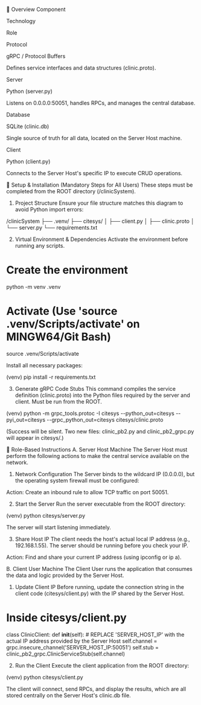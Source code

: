 📖 Overview
Component

Technology

Role

Protocol

gRPC / Protocol Buffers

Defines service interfaces and data structures (clinic.proto).

Server

Python (server.py)

Listens on 0.0.0.0:50051, handles RPCs, and manages the central database.

Database

SQLite (clinic.db)

Single source of truth for all data, located on the Server Host machine.

Client

Python (client.py)

Connects to the Server Host's specific IP to execute CRUD operations.

🚀 Setup & Installation (Mandatory Steps for All Users)
These steps must be completed from the ROOT directory (/clinicSystem).

1. Project Structure
Ensure your file structure matches this diagram to avoid Python import errors:

/clinicSystem
├── .venv/
├── citesys/
│   ├── client.py
│   ├── clinic.proto
│   └── server.py
└── requirements.txt

2. Virtual Environment & Dependencies
Activate the environment before running any scripts.

# Create the environment
python -m venv .venv

# Activate (Use 'source .venv/Scripts/activate' on MINGW64/Git Bash)
source .venv/Scripts/activate

Install all necessary packages:

(venv) pip install -r requirements.txt

3. Generate gRPC Code Stubs
This command compiles the service definition (clinic.proto) into the Python files required by the server and client. Must be run from the ROOT.

(venv) python -m grpc_tools.protoc -I citesys --python_out=citesys --pyi_out=citesys --grpc_python_out=citesys citesys/clinic.proto

(Success will be silent. Two new files: clinic_pb2.py and clinic_pb2_grpc.py will appear in citesys/.)

🎯 Role-Based Instructions
A. Server Host Machine
The Server Host must perform the following actions to make the central service available on the network.

1. Network Configuration
The Server binds to the wildcard IP (0.0.0.0), but the operating system firewall must be configured:

Action: Create an inbound rule to allow TCP traffic on port 50051.

2. Start the Server
Run the server executable from the ROOT directory:

(venv) python citesys/server.py

The server will start listening immediately.

3. Share Host IP
The client needs the host's actual local IP address (e.g., 192.168.1.55). The server should be running before you check your IP.

Action: Find and share your current IP address (using ipconfig or ip a).

B. Client User Machine
The Client User runs the application that consumes the data and logic provided by the Server Host.

1. Update Client IP
Before running, update the connection string in the client code (citesys/client.py) with the IP shared by the Server Host.

# Inside citesys/client.py
class ClinicClient:
    def __init__(self):
        # REPLACE 'SERVER_HOST_IP' with the actual IP address provided by the Server Host
        self.channel = grpc.insecure_channel('SERVER_HOST_IP:50051') 
        self.stub = clinic_pb2_grpc.ClinicServiceStub(self.channel)

2. Run the Client
Execute the client application from the ROOT directory:

(venv) python citesys/client.py

The client will connect, send RPCs, and display the results, which are all stored centrally on the Server Host's clinic.db file.
